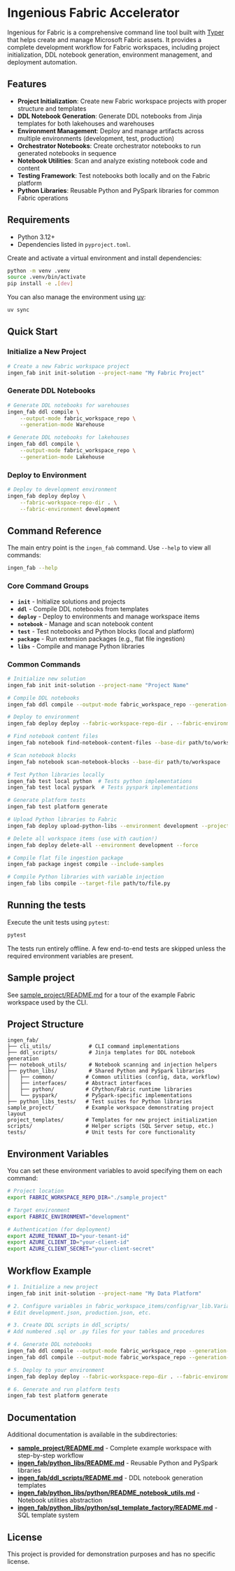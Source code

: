 # Ingenious Fabric Accelerator

Ingenious for Fabric is a comprehensive command line tool built with [Typer](https://typer.tiangolo.com/) that helps create and manage Microsoft Fabric assets. It provides a complete development workflow for Fabric workspaces, including project initialization, DDL notebook generation, environment management, and deployment automation.

## Features

- **Project Initialization**: Create new Fabric workspace projects with proper structure and templates
- **DDL Notebook Generation**: Generate DDL notebooks from Jinja templates for both lakehouses and warehouses
- **Environment Management**: Deploy and manage artifacts across multiple environments (development, test, production)
- **Orchestrator Notebooks**: Create orchestrator notebooks to run generated notebooks in sequence
- **Notebook Utilities**: Scan and analyze existing notebook code and content
- **Testing Framework**: Test notebooks both locally and on the Fabric platform
- **Python Libraries**: Reusable Python and PySpark libraries for common Fabric operations

## Requirements

- Python 3.12+
- Dependencies listed in `pyproject.toml`.

Create and activate a virtual environment and install dependencies:

```bash
python -m venv .venv
source .venv/bin/activate
pip install -e .[dev]
```

You can also manage the environment using [uv](https://github.com/astral-sh/uv):

```bash
uv sync
```

## Quick Start

### Initialize a New Project

```bash
# Create a new Fabric workspace project
ingen_fab init init-solution --project-name "My Fabric Project"
```

### Generate DDL Notebooks

```bash
# Generate DDL notebooks for warehouses
ingen_fab ddl compile \
    --output-mode fabric_workspace_repo \
    --generation-mode Warehouse

# Generate DDL notebooks for lakehouses  
ingen_fab ddl compile \
    --output-mode fabric_workspace_repo \
    --generation-mode Lakehouse
```

### Deploy to Environment

```bash
# Deploy to development environment
ingen_fab deploy deploy \
    --fabric-workspace-repo-dir . \
    --fabric-environment development
```

## Command Reference

The main entry point is the `ingen_fab` command. Use `--help` to view all commands:

```bash
ingen_fab --help
```

### Core Command Groups

- **`init`** - Initialize solutions and projects
- **`ddl`** - Compile DDL notebooks from templates
- **`deploy`** - Deploy to environments and manage workspace items
- **`notebook`** - Manage and scan notebook content
- **`test`** - Test notebooks and Python blocks (local and platform)
- **`package`** - Run extension packages (e.g., flat file ingestion)
- **`libs`** - Compile and manage Python libraries

### Common Commands

```bash
# Initialize new solution
ingen_fab init init-solution --project-name "Project Name"

# Compile DDL notebooks
ingen_fab ddl compile --output-mode fabric_workspace_repo --generation-mode Warehouse

# Deploy to environment
ingen_fab deploy deploy --fabric-workspace-repo-dir . --fabric-environment development

# Find notebook content files
ingen_fab notebook find-notebook-content-files --base-dir path/to/workspace

# Scan notebook blocks
ingen_fab notebook scan-notebook-blocks --base-dir path/to/workspace

# Test Python libraries locally
ingen_fab test local python  # Tests python implementations
ingen_fab test local pyspark  # Tests pyspark implementations

# Generate platform tests
ingen_fab test platform generate

# Upload Python libraries to Fabric
ingen_fab deploy upload-python-libs --environment development --project-path .

# Delete all workspace items (use with caution!)
ingen_fab deploy delete-all --environment development --force

# Compile flat file ingestion package
ingen_fab package ingest compile --include-samples

# Compile Python libraries with variable injection
ingen_fab libs compile --target-file path/to/file.py
```

## Running the tests

Execute the unit tests using `pytest`:

```bash
pytest
```

The tests run entirely offline. A few end-to-end tests are skipped unless the required environment variables are present.

## Sample project

See [sample_project/README.md](sample_project/README.md) for a tour of the example Fabric workspace used by the CLI.

## Project Structure

```
ingen_fab/
├── cli_utils/            # CLI command implementations
├── ddl_scripts/          # Jinja templates for DDL notebook generation
├── notebook_utils/       # Notebook scanning and injection helpers
├── python_libs/          # Shared Python and PySpark libraries
│   ├── common/          # Common utilities (config, data, workflow)
│   ├── interfaces/      # Abstract interfaces
│   ├── python/          # CPython/Fabric runtime libraries
│   └── pyspark/         # PySpark-specific implementations
├── python_libs_tests/   # Test suites for Python libraries
sample_project/          # Example workspace demonstrating project layout
project_templates/       # Templates for new project initialization
scripts/                 # Helper scripts (SQL Server setup, etc.)
tests/                   # Unit tests for core functionality
```

## Environment Variables

You can set these environment variables to avoid specifying them on each command:

```bash
# Project location
export FABRIC_WORKSPACE_REPO_DIR="./sample_project"

# Target environment
export FABRIC_ENVIRONMENT="development"

# Authentication (for deployment)
export AZURE_TENANT_ID="your-tenant-id"
export AZURE_CLIENT_ID="your-client-id"
export AZURE_CLIENT_SECRET="your-client-secret"
```

## Workflow Example

```bash
# 1. Initialize a new project
ingen_fab init init-solution --project-name "My Data Platform"

# 2. Configure variables in fabric_workspace_items/config/var_lib.VariableLibrary/valueSets/
# Edit development.json, production.json, etc.

# 3. Create DDL scripts in ddl_scripts/
# Add numbered .sql or .py files for your tables and procedures

# 4. Generate DDL notebooks
ingen_fab ddl compile --output-mode fabric_workspace_repo --generation-mode Warehouse
ingen_fab ddl compile --output-mode fabric_workspace_repo --generation-mode Lakehouse

# 5. Deploy to your environment
ingen_fab deploy deploy --fabric-workspace-repo-dir . --fabric-environment development

# 6. Generate and run platform tests
ingen_fab test platform generate
```


## Documentation

Additional documentation is available in the subdirectories:

- **[sample_project/README.md](sample_project/README.md)** - Complete example workspace with step-by-step workflow
- **[ingen_fab/python_libs/README.md](ingen_fab/python_libs/README.md)** - Reusable Python and PySpark libraries
- **[ingen_fab/ddl_scripts/README.md](ingen_fab/ddl_scripts/README.md)** - DDL notebook generation templates
- **[ingen_fab/python_libs/python/README_notebook_utils.md](ingen_fab/python_libs/python/README_notebook_utils.md)** - Notebook utilities abstraction
- **[ingen_fab/python_libs/python/sql_template_factory/README.md](ingen_fab/python_libs/python/sql_template_factory/README.md)** - SQL template system

## License

This project is provided for demonstration purposes and has no specific license.
